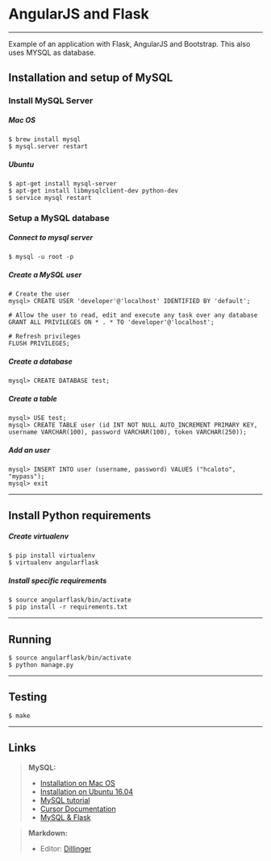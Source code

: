 # AngularJS and Flask #
-------------

Example of an application with Flask, AngularJS and Bootstrap. This also uses MYSQL as database.

## Installation and setup of MySQL ##
### Install MySQL Server ###
##### Mac OS #####
```
$ brew install mysql
$ mysql.server restart
```
##### Ubuntu #####
```
$ apt-get install mysql-server
$ apt-get install libmysqlclient-dev python-dev
$ service mysql restart
```
### Setup a MySQL database ###
##### Connect to mysql server #####
```
$ mysql -u root -p
```
##### Create a MySQL user #####
```
# Create the user
mysql> CREATE USER 'developer'@'localhost' IDENTIFIED BY 'default';

# Allow the user to read, edit and execute any task over any database
GRANT ALL PRIVILEGES ON * . * TO 'developer'@'localhost';

# Refresh privileges
FLUSH PRIVILEGES;
```
##### Create a database #####
```
mysql> CREATE DATABASE test;
```
##### Create a table #####
```
mysql> USE test;
mysql> CREATE TABLE user (id INT NOT NULL AUTO_INCREMENT PRIMARY KEY, username VARCHAR(100), password VARCHAR(100), token VARCHAR(250));
```
##### Add an user #####
```
mysql> INSERT INTO user (username, password) VALUES ("hcaloto", "mypass");
mysql> exit
```
-------------
## Install Python requirements ##
##### Create virtualenv #####
```
$ pip install virtualenv
$ virtualenv angularflask
```
##### Install specific requirements #####
```
$ source angularflask/bin/activate
$ pip install -r requirements.txt
```
-------------
## Running ##
```
$ source angularflask/bin/activate
$ python manage.py
```
--------------------
## Testing ##
```
$ make
```
--------------------
## Links ##
> **MySQL:**
> - [Installation on Mac OS](http://blog.joefallon.net/2013/10/install-mysql-on-mac-osx-using-homebrew/)
> - [Installation on Ubuntu 16.04](https://help.ubuntu.com/16.04/serverguide/mysql.html)
> - [MySQL tutorial](https://www.digitalocean.com/community/tutorials/a-basic-mysql-tutorial)
> - [Cursor Documentation](http://dev.mysql.com/doc/connector-python/en/connector-python-api-mysqlcursor.html<U+200B>)
> - [MySQL & Flask](http://www.halfcooked.com/mt/archives/000969.html)

> **Markdown:**
> - Editor: [Dillinger](http://dillinger.io/)